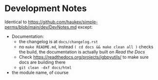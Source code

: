 Development Notes
=================

Identical to <https://github.com/haukex/simple-perms/blob/main/dev/DevNotes.md> except:
- Documentation:
  - the changelog is at `docs/changelog.rst`
  - no `make README.md`, instead `( cd docs && make clean all )` checks the build,
    the documentation is actually built on *Read the Docs*
  - Check <https://readthedocs.org/projects/igbpyutils/> to make sure docs are building there
  - `git clean -dxf docs/html`
- the module name, of course
